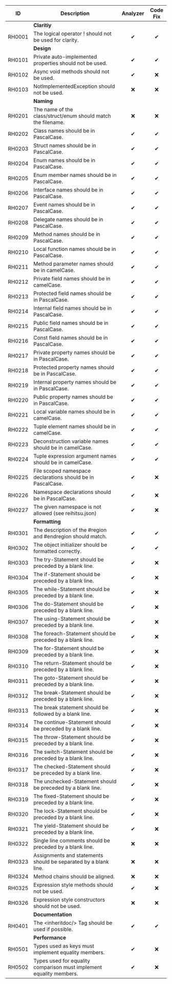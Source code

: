 ﻿| ID     | Description                                                         | Analyzer | Code Fix |
|--------|---------------------------------------------------------------------|:--------:|:--------:|
|        | **Claritiy**                                                        |          |          |
| RH0001 | The logical operator ! should not be used for clarity.              | &#10004; | &#10004; |
|        | **Design**                                                          |          |          |         
| RH0101 | Private auto-implemented properties should not be used.             | &#10004; | &#10004; |
| RH0102 | Async void methods should not be used.                              | &#10004; | &#10060; |
| RH0103 | NotImplementedException should not be used.                         | &#10060; | &#10060; |
|        | **Naming**                                                          |          |          |
| RH0201 | The name of the class/struct/enum should match the filename.        | &#10060; | &#10060; |
| RH0202 | Class names should be in PascalCase.                                | &#10004; | &#10004; |
| RH0203 | Struct names should be in PascalCase.                               | &#10004; | &#10004; |
| RH0204 | Enum names should be in PascalCase.                                 | &#10004; | &#10004; |
| RH0205 | Enum member names should be in PascalCase.                          | &#10004; | &#10004; |
| RH0206 | Interface names should be in PascalCase.                            | &#10004; | &#10004; |
| RH0207 | Event names should be in PascalCase.                                | &#10004; | &#10004; |
| RH0208 | Delegate names should be in PascalCase.                             | &#10004; | &#10004; |
| RH0209 | Method names should be in PascalCase.                               | &#10004; | &#10004; |
| RH0210 | Local function names should be in PascalCase.                       | &#10004; | &#10004; |
| RH0211 | Method parameter names should be in camelCase.                      | &#10004; | &#10004; |
| RH0212 | Private field names should be in camelCase.                         | &#10004; | &#10004; |
| RH0213 | Protected field names should be in PascalCase.                      | &#10004; | &#10004; |
| RH0214 | Internal field names should be in PascalCase.                       | &#10004; | &#10004; |
| RH0215 | Public field names should be in PascalCase.                         | &#10004; | &#10004; |
| RH0216 | Const field names should be in PascalCase.                          | &#10004; | &#10004; |
| RH0217 | Private property names should be in PascalCase.                     | &#10004; | &#10004; |
| RH0218 | Protected property names should be in PascalCase.                   | &#10004; | &#10004; |
| RH0219 | Internal property names should be in PascalCase.                    | &#10004; | &#10004; |
| RH0220 | Public property names should be in PascalCase.                      | &#10004; | &#10004; |
| RH0221 | Local variable names should be in camelCase.                        | &#10004; | &#10004; |
| RH0222 | Tuple element names should be in camelCase.                         | &#10004; | &#10004; |
| RH0223 | Deconstruction variable names should be in camelCase.               | &#10004; | &#10004; |
| RH0224 | Tuple expression argument names should be in camelCase.             | &#10004; | &#10004; |
| RH0225 | File scoped namespace declarations should be in PascalCase.         | &#10004; | &#10060; |
| RH0226 | Namespace declarations should be in PascalCase.                     | &#10004; | &#10060; |
| RH0227 | The given namespace is not allowed (see reihitsu.json)              | &#10004; | &#10060; |
|        | **Formatting**                                                      |          |          |
| RH0301 | The description of the #region and #endregion should match.         | &#10004; | &#10004; |
| RH0302 | The object initializer should be formatted correctly.               | &#10004; | &#10004; |
| RH0303 | The try-Statement should be preceded by a blank line.               | &#10004; | &#10060; |
| RH0304 | The if-Statement should be preceded by a blank line.                | &#10004; | &#10060; |
| RH0305 | The while-Statement should be preceded by a blank line.             | &#10004; | &#10060; |
| RH0306 | The do-Statement should be preceded by a blank line.                | &#10004; | &#10060; |
| RH0307 | The using-Statement should be preceded by a blank line.             | &#10004; | &#10060; |
| RH0308 | The foreach-Statement should be preceded by a blank line.           | &#10004; | &#10060; |
| RH0309 | The for-Statement should be preceded by a blank line.               | &#10004; | &#10060; |
| RH0310 | The return-Statement should be preceded by a blank line.            | &#10004; | &#10060; |
| RH0311 | The goto-Statement should be preceded by a blank line.              | &#10004; | &#10060; |
| RH0312 | The break-Statement should be preceded by a blank line.             | &#10004; | &#10060; |
| RH0313 | The break statement should be followed by a blank line.             | &#10004; | &#10060; |
| RH0314 | The continue-Statement should be preceded by a blank line.          | &#10004; | &#10060; |
| RH0315 | The throw-Statement should be preceded by a blank line.             | &#10004; | &#10060; |
| RH0316 | The switch-Statement should be preceded by a blank line.            | &#10004; | &#10060; |
| RH0317 | The checked-Statement should be preceded by a blank line.           | &#10004; | &#10060; |
| RH0318 | The unchecked-Statement should be preceded by a blank line.         | &#10004; | &#10060; |
| RH0319 | The fixed-Statement should be preceded by a blank line.             | &#10004; | &#10060; |
| RH0320 | The lock-Statement should be preceded by a blank line.              | &#10004; | &#10060; |
| RH0321 | The yield-Statement should be preceded by a blank line.             | &#10004; | &#10060; |
| RH0322 | Single line comments should be preceded by a blank line.            | &#10060; | &#10060; |
| RH0323 | Assignments and statements should be separated by a blank line.     | &#10060; | &#10060; |
| RH0324 | Method chains should be aligned.                                    | &#10060; | &#10060; |
| RH0325 | Expression style methods should not be used.                        | &#10004; | &#10060; |
| RH0326 | Expression style constructors should not be used.                   | &#10060; | &#10060; |
|        | **Documentation**                                                   |          |          |
| RH0401 | The \<inheritdoc/> Tag should be used if possible.                  | &#10004; | &#10004; |
|        | **Performance**                                                     |          |          |
| RH0501 | Types used as keys must implement equality members.                 | &#10004; | &#10060; |
| RH0502 | Types used for equality comparison must implement equality members. | &#10004; | &#10060; |